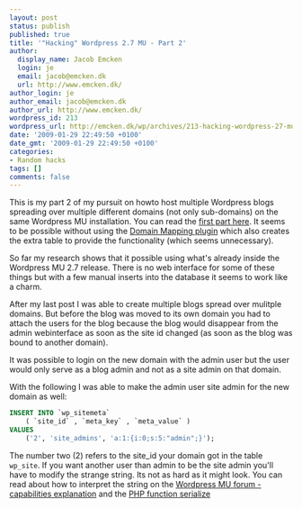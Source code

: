 ```yaml
---
layout: post
status: publish
published: true
title: '"Hacking" Wordpress 2.7 MU - Part 2'
author:
  display_name: Jacob Emcken
  login: je
  email: jacob@emcken.dk
  url: http://www.emcken.dk/
author_login: je
author_email: jacob@emcken.dk
author_url: http://www.emcken.dk/
wordpress_id: 213
wordpress_url: http://emcken.dk/wp/archives/213-hacking-wordpress-27-mu-part-2.html
date: '2009-01-29 22:49:50 +0100'
date_gmt: '2009-01-29 22:49:50 +0100'
categories:
- Random hacks
tags: []
comments: false
---
```

This is my part 2 of my pursuit on howto host multiple Wordpress blogs spreading over multiple different domains (not only sub-domains) on the same Wordpress MU installation. You can read the [first part here][1]. It seems to be possible without using the [Domain Mapping plugin][2] which also creates the extra table to provide the functionality (which seems unnecessary).

So far my research shows that it possible using what's already inside the Wordpress MU 2.7 release. There is no web interface for some of these things but with a few manual inserts into the database it seems to work like a charm.

After my last post I was able to create multiple blogs spread over mulitple domains. But before the blog was moved to its own domain you had to attach the users for the blog because the blog would disappear from the admin webinterface as soon as the site id changed (as soon as the blog was bound to another domain).

It was possible to login on the new domain with the admin user but the user would only serve as a blog admin and not as a site admin on that domain.

With the following I was able to make the admin user site admin for the new domain as well:

```sql
INSERT INTO `wp_sitemeta`
    ( `site_id` , `meta_key` , `meta_value` )
VALUES
    ('2', 'site_admins', 'a:1:{i:0;s:5:"admin";}');
```

The number two (2) refers to the site_id your domain got in the table `wp_site`. If you want another user than admin to be the site admin you'll have to modify the strange string. Its not as hard as it might look. You can read about how to interpret the string on the [Wordpress MU forum - capabilities explanation][3] and the [PHP function serialize][4]


[1]: 2009-01-21-hacking-wordpress-27-mu-pre-release.md
[2]: http://wordpress.org/extend/plugins/wordpress-mu-domain-mapping/
[3]: http://mu.wordpress.org/forums/topic.php?id=4915
[4]: http://dk2.php.net/serialize 
